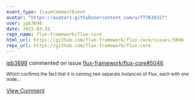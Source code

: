 ```yaml
---
event_type: IssueCommentEvent
avatar: "https://avatars.githubusercontent.com/u/77763932?"
user: jpb3698
date: 2023-03-31
repo_name: flux-framework/flux-core
html_url: https://github.com/flux-framework/flux-core/issues/5046
repo_url: https://github.com/flux-framework/flux-core
---
```


<a href='https://github.com/jpb3698' target='_blank'>jpb3698</a> commented on issue <a href='https://github.com/flux-framework/flux-core/issues/5046' target='_blank'>flux-framework/flux-core#5046</a>.

<small>Which confirms the fact that it is running two separate instances of Flux, each with one node...</small>

<a href='https://github.com/flux-framework/flux-core/issues/5046' target='_blank'>View Comment</a>